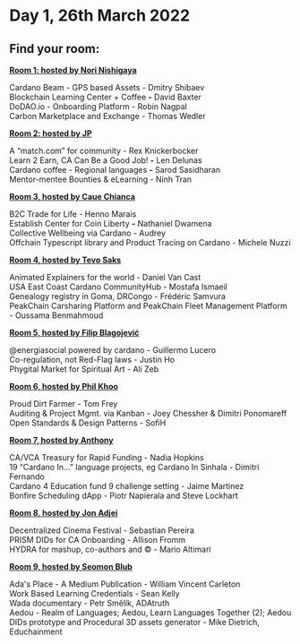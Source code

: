 # Day 1, 26th March 2022

## Find your room:

[**Room 1: hosted by Nori Nishigaya**](https://quality-assurance-dao.gitbook.io/qadao-transcription-service/ideafest-fund-8/day-1-26th-march-2022/room-1-hosted-by-nori-nishigaya)

Cardano Beam - GPS based Assets - Dmitry Shibaev  \
Blockchain Learning Center + Coffee **-** David Baxter\
DoDAO.io - Onboarding Platform - Robin Nagpal\
Carbon Marketplace and Exchange - Thomas Wedler

[**Room 2: hosted by JP**](https://quality-assurance-dao.gitbook.io/qadao-transcription-service/ideafest-fund-8/day-1-26th-march-2022/room-2-hosted-by-jp)

A “match.com” for community - Rex Knickerbocker\
Learn 2 Earn, CA Can Be a Good Job!  **-** Len Delunas\
Cardano coffee - Regional languages **-** Sarod Sasidharan\
Mentor-mentee Bounties & eLearning - Ninh Tran

[**Room 3, hosted by Caue Chianca**](https://quality-assurance-dao.gitbook.io/qadao-transcription-service/ideafest-fund-8/day-1-26th-march-2022/room-3-hosted-by-caue-chianca)

B2C Trade for Life - Henno Marais\
Establish Center for Coin Liberty **-** Nathaniel Dwamena\
Collective Wellbeing via Cardano - Audrey \
Offchain Typescript library and Product Tracing on Cardano - Michele Nuzzi

[**Room 4, hosted by Tevo Saks**](https://quality-assurance-dao.gitbook.io/qadao-transcription-service/ideafest-fund-8/day-1-26th-march-2022/room-4-hosted-by-tevo-saks)

Animated Explainers for the world - Daniel Van Cast\
USA East Coast Cardano CommunityHub - Mostafa Ismaeil\
Genealogy registry in Goma, DRCongo - Frédéric Samvura\
PeakChain Carsharing Platform and PeakChain Fleet Management Platform - Oussama Benmahmoud

[**Room 5, hosted by Filip Blagojević**](https://quality-assurance-dao.gitbook.io/qadao-transcription-service/ideafest-fund-8/day-1-26th-march-2022/room-5-hosted-by-filip-blagojevic)

@energiasocial powered by cardano - Guillermo Lucero\
Co-regulation, not Red-Flag laws - Justin Ho\
Phygital Market for Spiritual Art - Ali Zeb

[**Room 6, hosted by Phil Khoo**](https://quality-assurance-dao.gitbook.io/qadao-transcription-service/ideafest-fund-8/day-1-26th-march-2022/room-6-hosted-by-phil-khoo)

Proud Dirt Farmer - Tom Frey\
Auditing & Project Mgmt. via Kanban - Joey Chessher & Dimitri Ponomareff\
Open Standards & Design Patterns - SofiH

[**Room 7, hosted by Anthony**](https://quality-assurance-dao.gitbook.io/qadao-transcription-service/ideafest-fund-8/day-1-26th-march-2022/room-7-hosted-by-anthony)

CA/VCA Treasury for Rapid Funding - Nadia Hopkins\
19 “Cardano In...” language projects, eg  Cardano In Sinhala - Dimitri Fernando\
Cardano 4 Education fund 9 challenge setting - Jaime Martinez\
Bonfire Scheduling dApp - Piotr Napierala and Steve Lockhart

[**Room 8, hosted by Jon Adjei**](https://quality-assurance-dao.gitbook.io/qadao-transcription-service/ideafest-fund-8/day-1-26th-march-2022/room-8-hosted-by-jon-adjei)

Decentralized Cinema Festival - Sebastian Pereira\
PRISM DIDs for CA Onboarding  - Allison Fromm\
HYDRA for mashup, co-authors and © - Mario Altimari

[**Room 9, hosted by Seomon Blub**](https://quality-assurance-dao.gitbook.io/qadao-transcription-service/ideafest-fund-8/day-1-26th-march-2022/room-9-hosted-by-seomon-blub)

Ada's Place - A Medium Publication - William Vincent Carleton\
Work Based Learning Credentials - Sean Kelly\
Wada documentary - Petr Smělík, ADAtruth\
Aedou - Realm of Languages; Aedou, Learn Languages Together (2); Aedou DIDs prototype and Procedural 3D assets generator - Mike Dietrich, Educhainment

